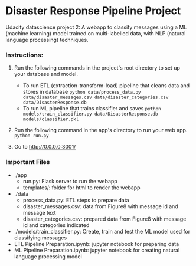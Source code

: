 # Disaster Response Pipeline Project

Udacity datascience project 2: A webapp to classify messages using a ML (machine learning) model trained on multi-labelled data, with NLP (natural language processing) techniques.

### Instructions:
1. Run the following commands in the project's root directory to set up your database and model.

    - To run ETL (extraction-transform-load) pipeline that cleans data and stores in database
        `python data/process_data.py data/disaster_messages.csv data/disaster_categories.csv data/DisasterResponse.db`
    - To run ML pipeline that trains classifier and saves
        `python models/train_classifier.py data/DisasterResponse.db models/classifier.pkl`

2. Run the following command in the app's directory to run your web app.
    `python run.py`

3. Go to http://0.0.0.0:3001/

### Important Files

- ./app
    - run.py: Flask server to run the webapp
    - templates/: folder for html to render the webapp
- ./data
    - process_data.py: ETL steps to prepare data 
    - disaster_messages.csv: data from Figure8 with message id and message text
    - disaster_categories.csv: prepared data from Figure8 with message id and categories indicated
- ./models/train_classifier.py: Create, train and test the ML model used for classifying messages
- ETL Pipeline Preparation.ipynb: jupyter notebook for preparing data
- ML Pipeline Preparation.ipynb: jupyter notebook for creating natural language processing model

